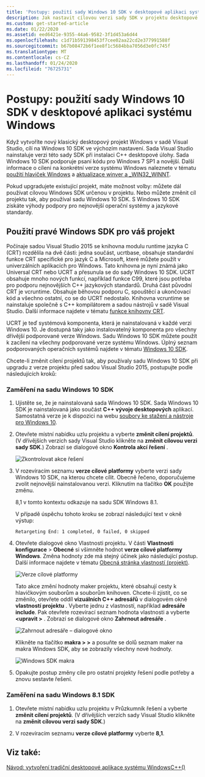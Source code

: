 ```yaml
---
title: 'Postupy: použití sady Windows 10 SDK v desktopové aplikaci systému Windows'
description: Jak nastavit cílovou verzi sady SDK v projektu desktopové aplikace systému Windows tak, aby používala sadu Windows 10 SDK.
ms.custom: get-started-article
ms.date: 01/22/2020
ms.assetid: eed6421e-9355-44a6-9582-3f1d453a6d44
ms.openlocfilehash: c1d71b591398453f7cee02aa22cd2e377991588f
ms.sourcegitcommit: b67b08472b6f1ee8f1c5684bba7056d3e0fc745f
ms.translationtype: MT
ms.contentlocale: cs-CZ
ms.lasthandoff: 01/24/2020
ms.locfileid: "76725731"
---
```

# <a name="how-to-use-the-windows-10-sdk-in-a-windows-desktop-application"></a>Postupy: použití sady Windows 10 SDK v desktopové aplikaci systému Windows

Když vytvoříte nový klasický desktopový projekt Windows v sadě Visual Studio, cílí na Windows 10 SDK ve výchozím nastavení. Sada Visual Studio nainstaluje verzi této sady SDK při instalaci C++ desktopové úlohy. Sada Windows 10 SDK podporuje psaní kódu pro Windows 7 SP1 a novější. Další informace o cílení na konkrétní verze systému Windows naleznete v tématu [použití hlaviček Windows](/windows/win32/WinProg/using-the-windows-headers) a [aktualizace winver a _WIN32_WINNT](../porting/modifying-winver-and-win32-winnt.md).

Pokud upgradujete existující projekt, máte možnost volby: můžete dál používat cílovou Windows SDK určenou v projektu. Nebo můžete změnit cíl projektu tak, aby používal sadu Windows 10 SDK. S Windows 10 SDK získáte výhody podpory pro nejnovější operační systémy a jazykové standardy.

## <a name="use-the-right-windows-sdk-for-your-project"></a>Použití pravé Windows SDK pro váš projekt

Počínaje sadou Visual Studio 2015 se knihovna modulu runtime jazyka C (CRT) rozdělila na dvě části: jedna součást, ucrtbase, obsahuje standardní funkce CRT specifické pro jazyk C a Microsoft, které můžete použít v univerzálních aplikacích pro Windows. Tato knihovna je nyní známá jako Universal CRT nebo UCRT a přesunula se do sady Windows 10 SDK. UCRT obsahuje mnoho nových funkcí, například funkce C99, které jsou potřeba pro podporu nejnovějších C++ jazykových standardů. Druhá část původní CRT je vcruntime. Obsahuje běhovou podporu C, spouštěcí a ukončovací kód a všechno ostatní, co se do UCRT nedostalo. Knihovna vcruntime se nainstaluje společně s C++ kompilátorem a sadou nástrojů v sadě Visual Studio. Další informace najdete v tématu [funkce knihovny CRT](../c-runtime-library/crt-library-features.md).

UCRT je teď systémová komponenta, která je nainstalovaná v každé verzi Windows 10. Je dostupná taky jako instalovatelný komponenta pro všechny dřívější podporované verze Windows. Sadu Windows 10 SDK můžete použít k zacílení na všechny podporované verze systému Windows. Úplný seznam podporovaných operačních systémů najdete v tématu [Windows 10 SDK](https://developer.microsoft.com/windows/downloads/windows-10-sdk).

Chcete-li změnit cílení projektů tak, aby používaly sadu Windows 10 SDK při upgradu z verze projektu před sadou Visual Studio 2015, postupujte podle následujících kroků:

### <a name="to-target-the-windows-10-sdk"></a>Zaměření na sadu Windows 10 SDK

1. Ujistěte se, že je nainstalovaná sada Windows 10 SDK. Sada Windows 10 SDK je nainstalovaná jako součást  **C++ vývoje desktopových** aplikací. Samostatná verze je k dispozici na webu [soubory ke stažení a nástroje pro Windows 10](https://developer.microsoft.com/windows/downloads).

1. Otevřete místní nabídku uzlu projektu a vyberte **změnit cílení projektů**. (V dřívějších verzích sady Visual Studio klikněte na **změnit cílovou verzi sady SDK**.) Zobrazí se dialogové okno **Kontrola akcí řešení** .

   ![Zkontrolovat akce řešení](../windows/media/retargetingwindowssdk2.PNG "RetargetingWindowsSDK2")

1. V rozevíracím seznamu **verze cílové platformy** vyberte verzi sady Windows 10 SDK, na kterou chcete cílit. Obecně řečeno, doporučujeme zvolit nejnovější nainstalovanou verzi. Kliknutím na tlačítko **OK** použijte změnu.

   8,1 v tomto kontextu odkazuje na sadu SDK Windows 8.1.

   V případě úspěchu tohoto kroku se zobrazí následující text v okně výstup:

   `Retargeting End: 1 completed, 0 failed, 0 skipped`

1. Otevřete dialogové okno Vlastnosti projektu. V části **Vlastnosti konfigurace** > **Obecné** si všimněte hodnot **verze cílové platformy Windows**. Změna hodnoty zde má stejný účinek jako následující postup. Další informace najdete v tématu [Obecná stránka vlastností (projekt)](../build/reference/general-property-page-project.md).

   ![Verze cílové platformy](../windows/media/retargetingwindowssdk3.PNG "RetargetingWindowsSDK3")

   Tato akce změní hodnoty maker projektu, které obsahují cesty k hlavičkovým souborům a souborům knihoven. Chcete-li zjistit, co se změnilo, otevřete oddíl **vizuálních C++ adresářů** v dialogovém okně **vlastností projektu** . Vyberte jednu z vlastností, například **adresáře include**. Pak otevřete rozevírací seznam hodnota vlastnosti a vyberte **\<upravit >** . Zobrazí se dialogové okno **Zahrnout adresáře** .

   ![Zahrnout adresáře – dialogové okno](../windows/media/retargetingwindowssdk4.PNG "RetargetingWindowsSDK4")

   Klikněte na tlačítko **makra > >** a posuňte se dolů seznam maker na makra Windows SDK, aby se zobrazily všechny nové hodnoty.

   ![Windows SDK makra](../windows/media/retargetingwindowssdk5.PNG "RetargetingWindowsSDK5")

1. Opakujte postup změny cíle pro ostatní projekty řešení podle potřeby a znovu sestavte řešení.

### <a name="to-target-the-windows-81-sdk"></a>Zaměření na sadu Windows 8.1 SDK

1. Otevřete místní nabídku uzlu projektu v Průzkumník řešení a vyberte **změnit cílení projektů**. (V dřívějších verzích sady Visual Studio klikněte na **změnit cílovou verzi sady SDK**.)

2. V rozevíracím seznamu **verze cílové platformy** vyberte **8,1**.

## <a name="see-also"></a>Viz také:

[Návod: vytvoření tradiční desktopové aplikace systému WindowsC++()](../windows/walkthrough-creating-windows-desktop-applications-cpp.md)
